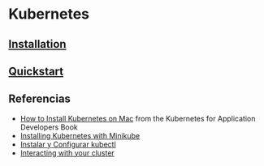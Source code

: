 # Kubernetes

## [Installation](kubernetes-installation)

## [Quickstart](kubernetes-quickstart)


## Referencias

* [How to Install Kubernetes on Mac](https://matthewpalmer.net/kubernetes-app-developer/articles/guide-install-kubernetes-mac.html) from the Kubernetes for Application Developers Book
* [Installing Kubernetes with Minikube](https://kubernetes.io/docs/setup/learning-environment/minikube/#starting-a-cluster)
* [Instalar y Configurar kubectl](https://kubernetes.io/es/docs/tasks/tools/install-kubectl/#antes-de-empezar)
* [Interacting with your cluster](https://kubernetes.io/docs/setup/learning-environment/minikube/#interacting-with-your-cluster)
